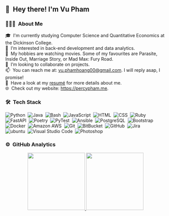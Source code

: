 ## 👋 &nbsp;Hey there! I'm Vu Pham

### 👨🏻‍💻 &nbsp;About Me

🎓 &nbsp;I'm currently studying Computer Science and Quantitative Economics at the Dickinson College.\
🌱 &nbsp;I’m interested in back-end development and data analytics.\
👀 &nbsp;My hobbies are watching movies. Some of my favourites are Parasite, Inside Out, Marriage Story, or Mad Max: Fury Road.\
💞️ &nbsp;I’m looking to collaborate on projects.\
📫 &nbsp;You can reach me at: vu.phamhoang00@gmail.com. I will reply asap, I promise!\
📄 &nbsp;Have a look at my [resumé](https://github.com/vupham04/vupham04.github.io/blob/main/files/Vu%20Pham%20-%20Resume.pdf) for more details about me.\
🌐 &nbsp;Check out my website: https://percypham.me.

### 🛠 &nbsp;Tech Stack
![Python](https://img.shields.io/badge/-Python-05122A?style=flat&logo=python)&nbsp;
![Java](https://img.shields.io/badge/-Java-05122A?style=flat&logo=Java&logoColor=FFA518)&nbsp;
![Bash](https://img.shields.io/badge/-Bash-05122A?style=flat&logo=gnubash&logoColor=808080)&nbsp;
![JavaScript](https://img.shields.io/badge/-JavaScript-05122A?style=flat&logo=javascript)&nbsp;
![HTML](https://img.shields.io/badge/-HTML-05122A?style=flat&logo=HTML5)&nbsp;
![CSS](https://img.shields.io/badge/-CSS-05122A?style=flat&logo=CSS3&logoColor=1572B6)&nbsp;
![Ruby](https://img.shields.io/badge/-Ruby-05122A?style=flat&logo=Ruby&logoColor=CC0000)\
![FastAPI](https://img.shields.io/badge/-FastAPI-05122A?style=flat&logo=FastAPI&logoColor=009688)&nbsp;
![Poetry](https://img.shields.io/badge/-Poetry-05122A?style=flat&logo=python)&nbsp;
![PyTest](https://img.shields.io/badge/-PyTest-05122A?style=flat&logo=PyTest&logoColor=0A9EDC)&nbsp;
![Ansible](https://img.shields.io/badge/-Ansible-05122A?style=flat&logo=Ansible&logoColor=EE0000)&nbsp;
![PostgreSQL](https://img.shields.io/badge/-PostgreSQL-05122A?style=flat&logo=PostgreSQL&logoColor=4169E1)&nbsp;
![Bootstrap](https://img.shields.io/badge/-Bootstrap-05122A?style=flat&logo=bootstrap&logoColor=563D7C)\
![Docker](https://img.shields.io/badge/-Docker-05122A?style=flat&logo=docker&logoColor=2496ED)&nbsp;
![Amazon AWS](https://img.shields.io/badge/-Amazon%20AWS-05122A?style=flat&logo=amazon-AWS&logoColor=FF9900)&nbsp;
![Git](https://img.shields.io/badge/-Git-05122A?style=flat&logo=git)&nbsp;
![BitBucket](https://img.shields.io/badge/-BitBucket-05122A?style=flat&logo=bitbucket&logoColor=0052CC)&nbsp;
![GitHub](https://img.shields.io/badge/-GitHub-05122A?style=flat&logo=github)&nbsp;
![Jira](https://img.shields.io/badge/-Jira-05122A?style=flat&logo=jira&logoColor=0052CC)\
![ubuntu](https://img.shields.io/badge/-Ubuntu-05122A?style=flat&logo=ubuntu&logoColor=E95420)&nbsp;
![Visual Studio Code](https://img.shields.io/badge/-Visual%20Studio%20Code-05122A?style=flat&logo=visual-studio-code&logoColor=007ACC)&nbsp;
![Photoshop](https://img.shields.io/badge/-Photoshop-05122A?style=flat&logo=adobe-photoshop)&nbsp;

### ⚙️ &nbsp;GitHub Analytics

<p align="center">
<a href="https://github.com/vupham04">
  <img height="180em" src="https://github-readme-stats-eight-theta.vercel.app/api?username=vupham04&show_icons=true&theme=algolia&include_all_commits=true&count_private=true"/>
  <img height="180em" src="https://github-readme-stats-eight-theta.vercel.app/api/top-langs/?username=vupham04&layout=compact&langs_count=8&theme=algolia"/>
</a>
</p>
